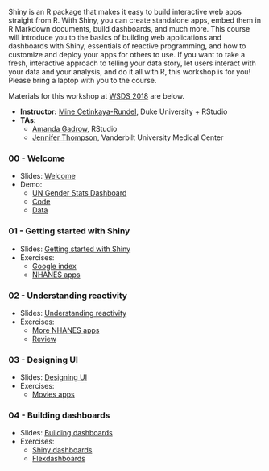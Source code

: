 Shiny is an R package that makes it easy to build interactive web apps straight 
from R. With Shiny, you can create standalone apps, embed them in R Markdown 
documents, build dashboards, and much more. This course will introduce you to 
the basics of building web applications and dashboards with Shiny, essentials of 
reactive programming, and how to customize and deploy your apps for others to use. 
If you want to take a fresh, interactive approach to telling your data story, let 
users interact with your data and your analysis, and do it all with R, this 
workshop is for you! Please bring a laptop with you to the course.

Materials for this workshop at [WSDS 2018](https://ww2.amstat.org/meetings/wsds/2018/) are below.

- **Instructor:** [Mine Çetinkaya-Rundel](http://mine-cr.com), Duke University + RStudio
- **TAs:**
    - [Amanda Gadrow](https://twitter.com/ajmcoqui?lang=en), RStudio 
    - [Jennifer Thompson](https://jenthompson.me/), Vanderbilt University Medical Center

### 00 - Welcome

- Slides: [Welcome](00-welcome/00-welcome.pdf)
- Demo: 
  - [UN Gender Stats Dashboard](https://gallery.shinyapps.io/un-women-dash/)
  - [Code](/blob/master/00-welcome/un-women-dash.Rmd)
  - [Data](/tree/master/00-welcome/data)

### 01 - Getting started with Shiny

- Slides: [Getting started with Shiny](01-shiny/01-shiny.pdf)
- Exercises:
  - [Google index](01-shiny/goog-index/)
  - [NHANES apps](01-shiny/nhanes-apps/)

### 02 - Understanding reactivity

- Slides: [Understanding reactivity](02-reactivity/02-reactivity.pdf)
- Exercises:
  - [More NHANES apps](02-reactivity/nhanes-apps/)
  - [Review](02-reactivity/review/)

### 03 - Designing UI

- Slides: [Designing UI](03-design-ui/03-design-ui.pdf)
- Exercises:
  - [Movies apps](03-design-ui/movies-apps/)

### 04 - Building dashboards

- Slides: [Building dashboards](04-dashboards/04-dashboards.pdf)
- Exercises:
  - [Shiny dashboards](04-dashboards/dashboards/)
  - [Flexdashboards](04-dashboards/flexdashboards/)

